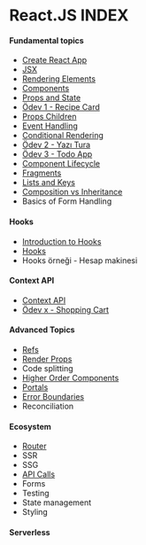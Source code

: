 # React.JS INDEX

#### Fundamental topics ####
- [Create React App](create-react-app/)
- [JSX](jsx/)
- [Rendering Elements](rendering-elements/)
- [Components](components/) 
- [Props and State](props-and-state/)
- [Ödev 1 - Recipe Card](https://github.com/Kodluyoruz/recipe-card)
- [Props Children](props-children/)
- [Event Handling](event-handling/)
- [Conditional Rendering](conditional-rendering/)
- [Ödev 2 - Yazı Tura](https://github.com/Kodluyoruz/yazi-tura)
- [Ödev 3 - Todo App](https://github.com/Kodluyoruz/todo-app)
- [Component Lifecycle](component-lifecycle/)
- [Fragments](fragments/)
- [Lists and Keys](list-and-keys/)
- [Composition vs Inheritance](composition-vs-inheritance/)
- Basics of Form Handling

#### Hooks ####
- [Introduction to Hooks](basic-hooks/)
- [Hooks](hooks/)
- Hooks örneği - Hesap makinesi

#### Context API ####
- [Context API](context-api/) 
- [Ödev x - Shopping Cart](https://github.com/Kodluyoruz/shopping-cart)

#### Advanced Topics ####
-  [Refs](refs/)
-  [Render Props](render-props/)
-  Code splitting
-  [Higher Order Components](higher-order-components/)
-  [Portals](react-portals/)
-  [Error Boundaries](error-boundaries/)
-  Reconciliation

#### Ecosystem ####
-  [Router](router/)
-  SSR
-  SSG
-  [API Calls](api-calls/)
-  Forms
-  Testing
-  State management
-  Styling

#### Serverless ####
